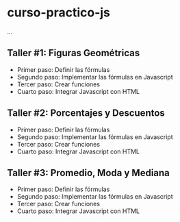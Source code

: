 # curso-practico-js

...

## Taller #1: Figuras Geométricas

- Primer paso: Definir las fórmulas
- Segundo paso: Implementar las fórmulas en Javascript
- Tercer paso: Crear funciones
- Cuarto paso: Integrar Javascript con HTML

## Taller #2: Porcentajes y Descuentos

- Primer paso: Definir las fórmulas
- Segundo paso: Implementar las fórmulas en Javascript
- Tercer paso: Crear funciones
- Cuarto paso: Integrar Javascript con HTML

## Taller #3: Promedio, Moda y Mediana

- Primer paso: Definir las fórmulas
- Segundo paso: Implementar las fórmulas en Javascript
- Tercer paso: Crear funciones
- Cuarto paso: Integrar Javascript con HTML